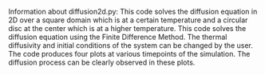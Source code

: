 Information about diffusion2d.py: 
This code solves the diffusion equation in 2D over a square domain which is at 
a certain temperature and a circular disc at the center which is at a higher 
temperature. This code solves the diffusion equation using the 
Finite Difference Method. The thermal diffusivity and initial conditions of the
system can be changed by the user. The code produces four plots at various 
timepoints of the simulation. The diffusion process can be clearly observed in 
these plots.